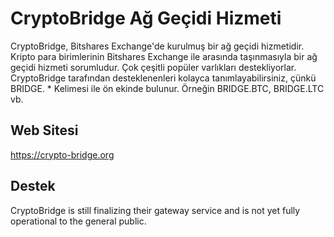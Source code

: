# CryptoBridge Ağ Geçidi Hizmeti

CryptoBridge, Bitshares Exchange'de kurulmuş bir ağ geçidi hizmetidir. Kripto para birimlerinin Bitshares Exchange ile arasında taşınmasıyla bir ağ geçidi hizmeti sorumludur. Çok çeşitli popüler varlıkları destekliyorlar. CryptoBridge tarafından desteklenenleri kolayca tanımlayabilirsiniz, çünkü BRIDGE. * Kelimesi ile ön ekinde bulunur. Örneğin BRIDGE.BTC, BRIDGE.LTC vb.

## Web Sitesi

<https://crypto-bridge.org>

## Destek

CryptoBridge is still finalizing their gateway service and is not yet fully operational to the general public.